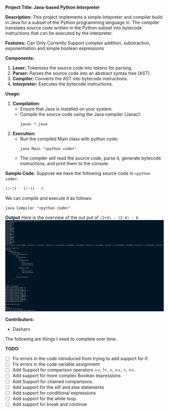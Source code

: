 **Project Title: Java-based Python Interpreter**


**Description:**
This project implements a simple Intepreter and compiler build in Java for a subset of the Python programming language in. The compiler translates source code written in the Python subset into bytecode instructions that can be executed by the interpreter.


**Features:**
Can Only Currently Support complex addition, substraction, exponentiation and simple boolean expressions 


**Components:**
1. **Lexer:** Tokenizes the source code into tokens for parsing.
2. **Parser:** Parses the source code into an abstract syntax tree (AST).
3. **Compiler:** Converts the AST into bytecode instructions.
5. **Interpreter:** Executes the bytecode instructions.

**Usage:**
1. **Compilation:**
   - Ensure that Java is installed on your system.
   - Compile the source code using the Java compiler (Javac):
     ```
     javac *.java
     ```
2. **Execution:**
   - Run the compiled Main class with python code:
     ```
     java Main "<python code>"
     ```
   - The compiler will read the source code, parse it, generate bytecode instructions, and print them to the console.

**Sample Code:**
Suppose we have the following source code in `<python code>`:
```python
(2+3) - (2-4) - 6
```
We can compile and execute it as follows:
```
java Compiler "<python code>"
```
**Output**
Here is the overview of the out put of `(2+3) - (2-4) - 6`
![Output](img/output.png)

**Contributors:**
- Dasharn

The following are things I need to complete over time.

**TODO:**
- [ ] Fix errors in the code introduced from trying to add support for if.
- [ ] Fix errors in the code variable assignment
- [ ] Add Support for comparison operators ==, !=, <, <=, >, >=.
- [ ] Add support for more complex Boolean expressions
- [ ] Add Support for chained comparisons.
- [ ] Add support for the elif and else statements
- [ ] Add support for conditional expressions
- [ ] Add support for the while loop.
- [ ] Add support for break and continue